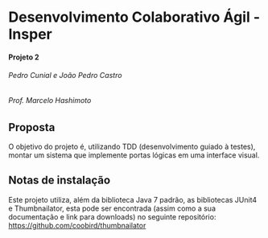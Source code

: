 # Desenvolvimento Colaborativo Ágil - Insper
#### Projeto 2
###### Pedro Cunial e João Pedro Castro
###### Prof. Marcelo Hashimoto

## Proposta

O objetivo do projeto é, utilizando TDD (desenvolvimento guiado à testes), montar um sistema que implemente portas lógicas em uma interface visual.

## Notas de instalação

Este projeto utiliza, além da biblioteca Java 7 padrão, as bibliotecas JUnit4 e Thumbnailator, esta pode ser encontrada (assim como a sua documentação e link para downloads) no seguinte repositório: https://github.com/coobird/thumbnailator
